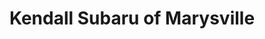 ---
title: "Kendall Subaru of Marysville"
url: /marysville/kendall-subaru-of-marysville/
shop: car
---